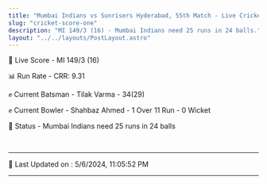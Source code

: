 ```yaml
---
title: "Mumbai Indians vs Sunrisers Hyderabad, 55th Match - Live Cricket Score"
slug: "cricket-score-one"
description: "MI 149/3 (16) - Mumbai Indians need 25 runs in 24 balls."
layout: "../../layouts/PostLayout.astro"
---
```


🔴 Live Score - MI 149/3 (16)  

📊 Run Rate - CRR: 9.31  

✊ Current Batsman - Tilak Varma - 34(29)  

✊ Current Bowler - Shahbaz Ahmed - 1 Over 11 Run - 0 Wicket  

📑 Status - Mumbai Indians need 25 runs in 24 balls

<br />

***

📝 Last Updated on : 5/6/2024, 11:05:52 PM

***

